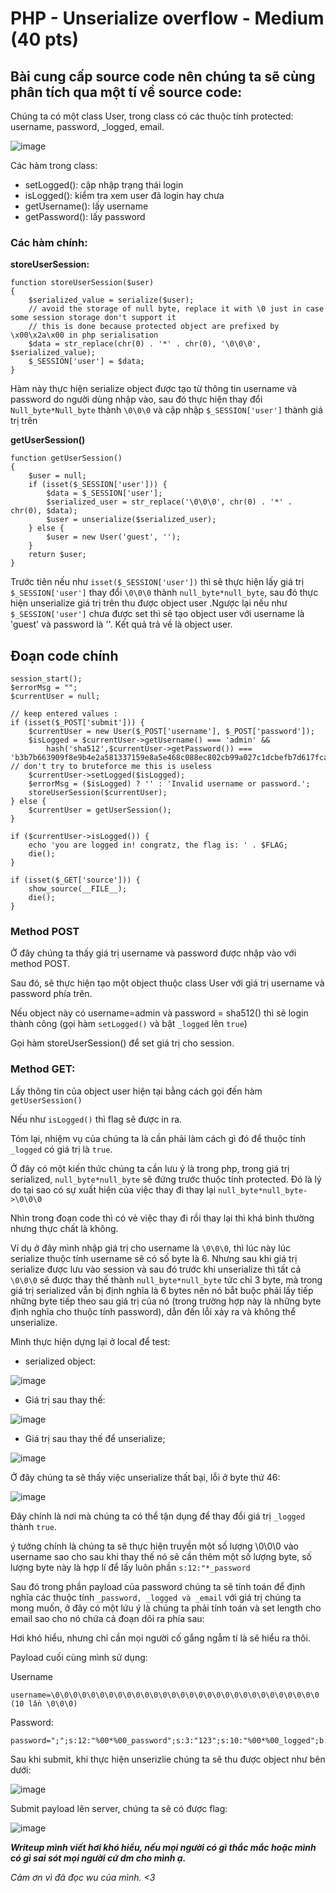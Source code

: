 # PHP - Unserialize overflow - Medium (40 pts)

## Bài cung cấp source code nên chúng ta sẽ cùng phân tích qua một tí về source code:

Chúng ta có một class User, trong class có các thuộc tính protected: username, password, _logged, email.

![image](https://user-images.githubusercontent.com/83667873/154333264-12cc6296-a711-4949-8aa1-762977a1e957.png)

Các hàm trong class:
- setLogged(): cập nhập trạng thái login
- isLogged(): kiểm tra xem user đã login hay chưa
- getUsername(): lấy username
- getPassword(): lấy password
 
### Các hàm chính:

**storeUserSession:**
```
function storeUserSession($user)
{
    $serialized_value = serialize($user);
    // avoid the storage of null byte, replace it with \0 just in case some session storage don't support it
    // this is done because protected object are prefixed by \x00\x2a\x00 in php serialisation
    $data = str_replace(chr(0) . '*' . chr(0), '\0\0\0', $serialized_value);
    $_SESSION['user'] = $data;
}
```
Hàm này thực hiện serialize object được tạo từ thông tin username và password do người dùng nhập vào, sau đó thực hiện thay đổi `Null_byte*Null_byte` thành `\0\0\0` và cập nhập
`$_SESSION['user']` thành giá trị trên

**getUserSession()**

```
function getUserSession()
{
    $user = null;
    if (isset($_SESSION['user'])) {
        $data = $_SESSION['user'];
        $serialized_user = str_replace('\0\0\0', chr(0) . '*' . chr(0), $data);
        $user = unserialize($serialized_user);
    } else {
        $user = new User('guest', '');
    }
    return $user;
}

```

Trước tiên nếu như `isset($_SESSION['user'])` thì sẽ thực hiện lấy giá trị `$_SESSION['user']` thay đổi `\0\0\0` thành `null_byte*null_byte`, sau đó thực hiện unserialize giá trị trên thu được
object user .Ngược lại nếu như `$_SESSION['user']` chưa được set thì sẽ tạo object user với username là 'guest' và password là ''.
Kết quả trả về là object user.

## Đoạn code chính

```
session_start();
$errorMsg = "";
$currentUser = null;

// keep entered values :
if (isset($_POST['submit'])) {
    $currentUser = new User($_POST['username'], $_POST['password']);
    $isLogged = $currentUser->getUsername() === 'admin' && 
        hash('sha512',$currentUser->getPassword()) === 'b3b7b663909f8e9b4e2a581337159e8a5e468c088ec802cb99a027c1dcbefb7d617fcab66ab4402d4617cde33f7fce93ae3c4e8f77aec2bb5f8c7c8aec3bbc82'; // don't try to bruteforce me this is useless
    $currentUser->setLogged($isLogged);
    $errorMsg = ($isLogged) ? '' : 'Invalid username or password.';
    storeUserSession($currentUser);
} else {
    $currentUser = getUserSession();
}

if ($currentUser->isLogged()) {
    echo 'you are logged in! congratz, the flag is: ' . $FLAG;
    die();
}

if (isset($_GET['source'])) {
    show_source(__FILE__);
    die();
}
```
### Method POST

Ở đây chúng ta thấy giá trị username và password được nhập vào với method POST.

Sau đó, sẽ thực hiện tạo một object thuộc class User với giá trị username và password phía trên.

Nếu object này có username=admin và password = sha512() thì sẽ login thành công (gọi hàm `setLogged()` và bật `_logged` lên `true`)

Gọi hàm storeUserSession() để set giá trị cho session.

### Method GET:

Lấy thông tin của object user hiện tại bằng cách gọi đến hàm `getUserSession()`

Nếu như `isLogged()` thì flag sẽ được in ra.

Tóm lại, nhiệm vụ của chúng ta là cần phải làm cách gì đó để thuộc tính `_logged` có giá trị là `true`.

Ở đây có một kiến thức chúng ta cần lưu ý là trong php, trong giá trị serialized, `null_byte*null_byte` sẽ đứng trước thuộc tính protected. Đó là lý do tại sao có sự xuất hiện của việc thay đi thay lại `null_byte*null_byte->\0\0\0`

Nhìn trong đoạn code thì có vẻ việc thay đi rồi thay lại thì khá bình thường nhưng thực chất là không. 

Ví dụ ở đây mình nhập giá trị cho username là `\0\0\0`, thì lúc này lúc serialize thuộc tính username sẽ có số byte là 6. Nhưng sau khi giá trị serialize
được lưu vào session và sau đó trước khi unserialize thì tất cả `\0\0\0` sẽ được thay thế thành `null_byte*null_byte` tức chỉ 3 byte, mà trong giá trị serialized vẫn bị định nghĩa
là 6 bytes nên nó bắt buộc phải lấy tiếp những byte tiếp theo sau giá trị của nó (trong trường hợp này là những byte định nghĩa cho thuộc tính password), dẫn đến lỗi xảy ra và không thể unserialize.

Mình thực hiện dựng lại ở local để test:

- serialized object:

![image](https://user-images.githubusercontent.com/83667873/154337923-c77029fd-b670-4394-aeee-e50c3f1fcfbb.png)

- Giá trị sau thay thế:

![image](https://user-images.githubusercontent.com/83667873/154338035-ddf42395-ddbb-400a-b470-05afd982df01.png)

- Giá trị sau thay thế để unserialize;

![image](https://user-images.githubusercontent.com/83667873/154338138-f62c1247-af3d-486d-adf5-c5bb254be69b.png)

Ở đây chúng ta sẽ thấy việc unserialize thất bại, lỗi ở byte thứ 46:

![image](https://user-images.githubusercontent.com/83667873/154338625-cd2fb155-7a6a-4e78-a100-0f336faaa886.png)

Đây chính là nơi mà chúng ta có thể tận dụng để thay đổi giá trị `_logged` thành `true`.

ý tưởng chính là chúng ta sẽ thực hiện truyền một số lượng \0\0\0 vào username sao cho sau khi thay thế nó sẽ cần thêm một số lượng byte, số lượng byte này là hợp lí để lấy luôn phần `s:12:"*_password`

Sau đó trong phần payload của password chúng ta sẽ tính toán để định nghĩa các thuộc tính `_password, _logged và _email` với giá trị chúng ta mong muốn, ở đây có một lứu ý là chúng ta phải tính toán và set length cho email sao cho nó chứa cả đoạn dôi ra phía sau:

Hơi khó hiểu, nhưng chỉ cần mọi người cố gắng ngẫm tí là sẽ hiểu ra thôi.

Payload cuối cùng mình sử dụng:

Username

```
username=\0\0\0\0\0\0\0\0\0\0\0\0\0\0\0\0\0\0\0\0\0\0\0\0\0\0\0\0\0\0 (10 lần \0\0\0)
```
Password:

```
password=";";s:12:"%00*%00_password";s:3:"123";s:10:"%00*%00_logged";b:1;s:9:"%00*%00_email";s:44:
```
Sau khi submit, khi thực hiện unserizlie chúng ta sẽ thu được object như bên dưới:

![image](https://user-images.githubusercontent.com/83667873/154340984-60a297dc-4465-4461-aede-8ab755ff98e2.png)

Submit payload lên server, chúng ta sẽ có được flag:

![image](https://user-images.githubusercontent.com/83667873/154341284-bdfc9b5a-5b9f-4b50-b4c0-8d95a3a415ea.png)

***Writeup mình viết hơi khó hiểu, nếu mọi người có gì thắc mắc hoặc mình có gì sai sót mọi người cứ dm cho mình ạ.***

*Cảm ơn vì đã đọc wu của mình. <3*




